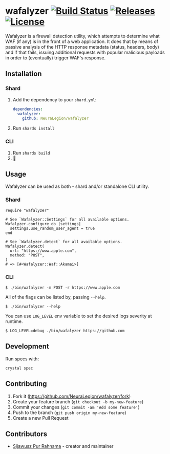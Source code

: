# wafalyzer [![Build Status](https://travis-ci.com/NeuraLegion/wafalyzer.svg?branch=master)](https://travis-ci.com/NeuraLegion/wafalyzer) [![Releases](https://img.shields.io/github/release/NeuraLegion/wafalyzer.svg)](https://github.com/NeuraLegion/wafalyzer/releases) [![License](https://img.shields.io/github/license/NeuraLegion/wafalyzer.svg)](https://github.com/NeuraLegion/wafalyzer/blob/master/LICENSE)

Wafalyzer is a firewall detection utility, which attempts to determine what WAF (if any) is in the front of a web application. It does that by means of passive analysis of the HTTP response metadata (status, headers, body) and if that fails, issuing additional requests with popular malicious payloads in order to (eventually) trigger WAF's response.

## Installation

### Shard

1. Add the dependency to your `shard.yml`:

   ```yaml
   dependencies:
     wafalyzer:
       github: NeuraLegion/wafalyzer
   ```

2. Run `shards install`

### CLI

1. Run `shards build`
2. 🐗

## Usage

Wafalyzer can be used as both - shard and/or standalone CLI utility.

### Shard

```crystal
require "wafalyzer"

# See `Wafalyzer::Settings` for all available options.
Wafalyzer.configure do |settings|
  settings.use_random_user_agent = true
end

# See `Wafalyzer.detect` for all available options.
Wafalyzer.detect(
  url: "https://www.apple.com",
  method: "POST",
)
# => [#<Wafalyzer::Waf::Akamai>]
```

### CLI

```console
$ ./bin/wafalyzer -m POST -r https://www.apple.com
```

All of the flags can be listed by, passing `--help`.

```console
$ ./bin/wafalyzer --help
```

You can use `LOG_LEVEL` env variable to set the desired
logs severity at runtime.

```console
$ LOG_LEVEL=debug ./bin/wafalyzer https://github.com
```

## Development

Run specs with:

```
crystal spec
```

## Contributing

1. Fork it (<https://github.com/NeuraLegion/wafalyzer/fork>)
2. Create your feature branch (`git checkout -b my-new-feature`)
3. Commit your changes (`git commit -am 'Add some feature'`)
4. Push to the branch (`git push origin my-new-feature`)
5. Create a new Pull Request

## Contributors

- [Sijawusz Pur Rahnama](https://github.com/Sija) - creator and maintainer
